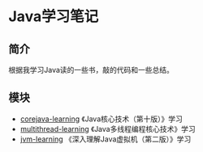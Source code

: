 # Java学习笔记
## 简介
  根据我学习Java读的一些书，敲的代码和一些总结。
## 模块
- [corejava-learning](https://github.com/Zouxxyy/java-learning/tree/master/corejava-learning) 《Java核心技术（第十版）》学习
- [multithread-learning](https://github.com/Zouxxyy/java-learning/tree/master/multithread-learning) 《Java多线程编程核心技术》学习
- [jvm-learning](https://github.com/Zouxxyy/java-learning/tree/master/jvm-learning) 《深入理解Java虚拟机（第二版）》学习

